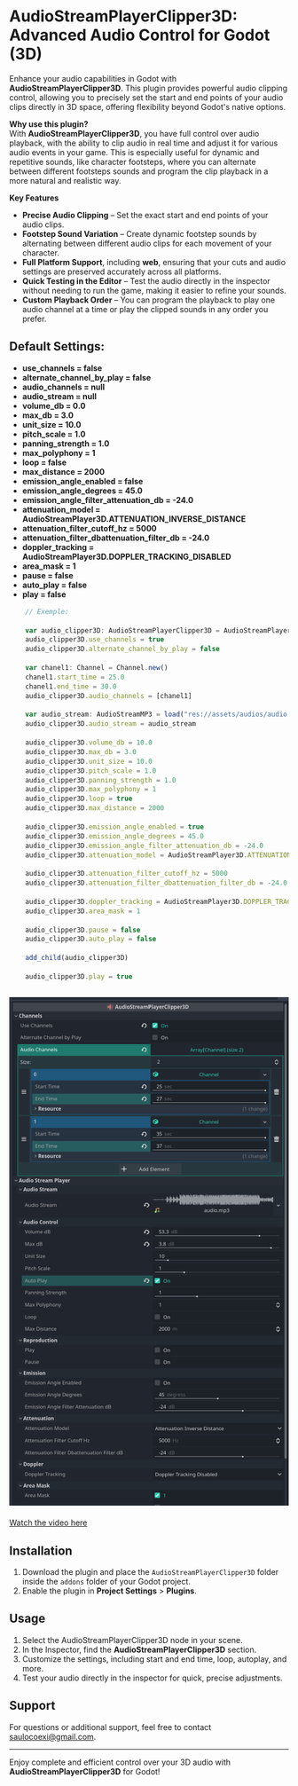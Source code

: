 # AudioStreamPlayerClipper3D: Advanced Audio Control for Godot (3D)

Enhance your audio capabilities in Godot with **AudioStreamPlayerClipper3D**. This plugin provides powerful audio clipping control, allowing you to precisely set the start and end points of your audio clips directly in 3D space, offering flexibility beyond Godot's native options.

**Why use this plugin?**  
With **AudioStreamPlayerClipper3D**, you have full control over audio playback, with the ability to clip audio in real time and adjust it for various audio events in your game. This is especially useful for dynamic and repetitive sounds, like character footsteps, where you can alternate between different footsteps sounds and program the clip playback in a more natural and realistic way.

**Key Features**

- **Precise Audio Clipping** – Set the exact start and end points of your audio clips.
- **Footstep Sound Variation** – Create dynamic footstep sounds by alternating between different audio clips for each movement of your character.
- **Full Platform Support**, including **web**, ensuring that your cuts and audio settings are preserved accurately across all platforms.
- **Quick Testing in the Editor** – Test the audio directly in the inspector without needing to run the game, making it easier to refine your sounds.
- **Custom Playback Order** – You can program the playback to play one audio channel at a time or play the clipped sounds in any order you prefer.

## Default Settings:

- **use_channels = false**
- **alternate_channel_by_play = false**
- **audio_channels = null**
- **audio_stream = null**
- **volume_db = 0.0**
- **max_db = 3.0**
- **unit_size = 10.0**
- **pitch_scale = 1.0**
- **panning_strength = 1.0**
- **max_polyphony = 1**
- **loop = false**
- **max_distance = 2000**
- **emission_angle_enabled = false**
- **emission_angle_degrees = 45.0**
- **emission_angle_filter_attenuation_db = -24.0**
- **attenuation_model = AudioStreamPlayer3D.ATTENUATION_INVERSE_DISTANCE**
- **attenuation_filter_cutoff_hz = 5000**
- **attenuation_filter_dbattenuation_filter_db = -24.0**
- **doppler_tracking = AudioStreamPlayer3D.DOPPLER_TRACKING_DISABLED**
- **area_mask = 1**
- **pause = false**
- **auto_play = false**
- **play = false**

```js
    // Exemple:

    var audio_clipper3D: AudioStreamPlayerClipper3D = AudioStreamPlayerClipper3D.new()
	audio_clipper3D.use_channels = true
	audio_clipper3D.alternate_channel_by_play = false

	var chanel1: Channel = Channel.new()
	chanel1.start_time = 25.0
	chanel1.end_time = 30.0
	audio_clipper3D.audio_channels = [chanel1]

	var audio_stream: AudioStreamMP3 = load("res://assets/audios/audio.mp3")
	audio_clipper3D.audio_stream = audio_stream

	audio_clipper3D.volume_db = 10.0
	audio_clipper3D.max_db = 3.0
	audio_clipper3D.unit_size = 10.0
	audio_clipper3D.pitch_scale = 1.0
	audio_clipper3D.panning_strength = 1.0
	audio_clipper3D.max_polyphony = 1
	audio_clipper3D.loop = true
	audio_clipper3D.max_distance = 2000

	audio_clipper3D.emission_angle_enabled = true
	audio_clipper3D.emission_angle_degrees = 45.0
	audio_clipper3D.emission_angle_filter_attenuation_db = -24.0
	audio_clipper3D.attenuation_model = AudioStreamPlayer3D.ATTENUATION_INVERSE_DISTANCE

	audio_clipper3D.attenuation_filter_cutoff_hz = 5000
	audio_clipper3D.attenuation_filter_dbattenuation_filter_db = -24.0

	audio_clipper3D.doppler_tracking = AudioStreamPlayer3D.DOPPLER_TRACKING_DISABLED
	audio_clipper3D.area_mask = 1

	audio_clipper3D.pause = false
	audio_clipper3D.auto_play = false

	add_child(audio_clipper3D)

	audio_clipper3D.play = true
```

## ![Screen Shot](addons/audio_stream_player_clipper_3d/images/screen_shot_2.png)

[Watch the video here](https://www.youtube.com/watch?v=iW02oT6BncY)

## Installation

1. Download the plugin and place the `AudioStreamPlayerClipper3D` folder inside the `addons` folder of your Godot project.
2. Enable the plugin in **Project Settings** > **Plugins**.

## Usage

1. Select the AudioStreamPlayerClipper3D node in your scene.
2. In the Inspector, find the **AudioStreamPlayerClipper3D** section.
3. Customize the settings, including start and end time, loop, autoplay, and more.
4. Test your audio directly in the inspector for quick, precise adjustments.

## Support

For questions or additional support, feel free to contact [saulocoexi@gmail.com](mailto:saulocoexi@gmail.com).

---

Enjoy complete and efficient control over your 3D audio with **AudioStreamPlayerClipper3D** for Godot!

